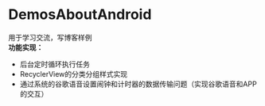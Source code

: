 # DemosAboutAndroid
用于学习交流，写博客样例</br>
**功能实现：**
- 后台定时循环执行任务
- RecyclerView的分类分组样式实现
- 通过系统的谷歌语音设置闹钟和计时器的数据传输问题（实现谷歌语音和APP的交互）

